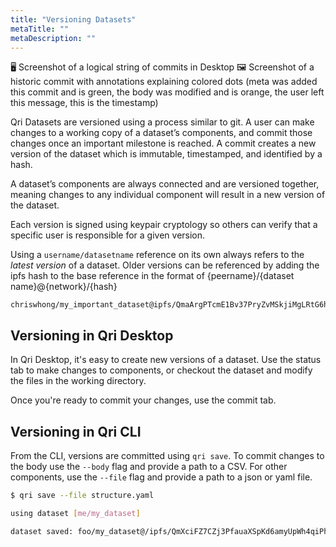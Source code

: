 ```yaml
---
title: "Versioning Datasets"
metaTitle: ""
metaDescription: ""
---
```



🖥 Screenshot of a logical string of commits in Desktop
🖼 Screenshot of a historic commit with annotations explaining colored dots (meta was added this commit and is green, the body was modified and is orange, the user left this message, this is the timestamp)

Qri Datasets are versioned using a process similar to git.  A user can make changes to a working copy of a dataset’s components, and commit those changes once an important milestone is reached. A commit creates a new version of the dataset which is immutable, timestamped, and identified by a hash.

A dataset’s components are always connected and are versioned together, meaning changes to any individual component will result in a new version of the dataset.

Each version is signed using keypair cryptology so others can verify that a specific user is responsible for a given version.


Using a `username/datasetname` reference on its own always refers to the _latest version_ of a dataset.  Older versions can be referenced by adding the ipfs hash to the base reference in the format of {peername}/{dataset name}@{network}/{hash}

    chriswhong/my_important_dataset@ipfs/QmaArgPTcmE1Bv37PryZvMSkjiMgLRtG6hGwbAkh3BqafN


## Versioning in Qri Desktop

In Qri Desktop, it's easy to create new versions of a dataset.  Use the status tab to make changes to components, or checkout the dataset and modify the files in the working directory.

Once you're ready to commit your changes, use the commit tab.

## Versioning in Qri CLI

From the CLI, versions are committed using `qri save`.  To commit changes to the body use the `--body` flag and provide a path to a CSV.  For other components, use the `--file` flag and provide a path to a json or yaml file.

```bash
$ qri save --file structure.yaml

using dataset [me/my_dataset]

dataset saved: foo/my_dataset@/ipfs/QmXciFZ7CZj3PfauaXSpKd6amyUpWh4qiPhPGywFbzjhWa
```
